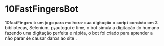 # 10FastFingersBot
 10fastFingers é um jogo para melhorar sua digitação o script consiste em 3 bibliotecas, Selenium, pyautogui e time, o bot simula a digitação do humano fazendo uma digitação perfeita e rápida, o bot foi criado para aprender a não parar de causar danos ao site .
